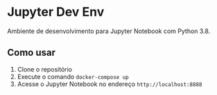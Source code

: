 # Jupyter Dev Env

Ambiente de desenvolvimento para Jupyter Notebook com Python 3.8.

## Como usar

1. Clone o repositório
2. Execute o comando `docker-compose up`
3. Acesse o Jupyter Notebook no endereço `http://localhost:8888`
